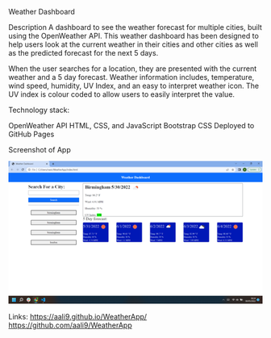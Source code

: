 Weather Dashboard 

Description
A dashboard to see the weather forecast for multiple cities, built using the OpenWeather API. This weather dashboard has been designed to help users look at the current weather in their cities and other cities as well as the predicted forecast for the next 5 days.

When the user searches for a location, they are presented with the current weather and a 5 day forecast. Weather information includes, temperature, wind speed, humidity, UV Index, and an easy to interpret weather icon. The UV index is colour coded to allow users to easily interpret the value.

Technology stack:

OpenWeather API
HTML, CSS, and JavaScript
Bootstrap  CSS 
Deployed to GitHub Pages

Screenshot of App

![Weather Dashboard Webpage](./Assets/Images/screenshot.png)

Links: https://aali9.github.io/WeatherApp/
https://github.com/aali9/WeatherApp
